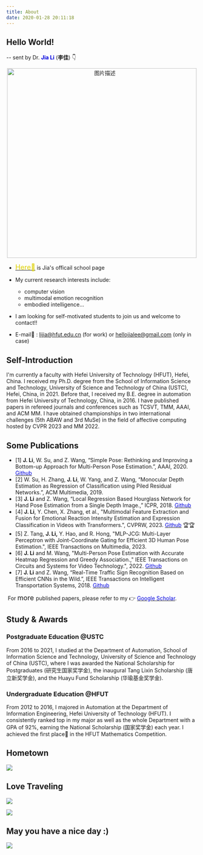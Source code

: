 ```yaml
---
title: About
date: 2020-01-28 20:11:18
---
```


## **Hello World!**

-- sent by Dr. <font color="#0000dd"> **Jia Li**</font>  (**李佳**)     👇

<div style="text-align:center;">
  <a href="https://hellojialee.github.io/about/">
    <img src="https://cdn.jsdelivr.net/gh/hellojialee/PictureBed@master/img2bolg/202309110946262.jpg" alt="图片描述" style="width:500px;">
  </a>
</div>

- [<font size=4 color="#ddd00">Here🎯</font>](http://faculty.hfut.edu.cn/lijia/zh_CN/index.htm)  is Jia's officail school page
- My current research interests include:
  - computer vision
  - multimodal emotion recognition
  - embodied intelligence...

- I am looking for self-motivated students to join us and welcome to contact!!
- E-mail📧 :  <lijia@hfut.edu.cn> (for work) or  <hellojialee@gmail.com> (only in case)

##  **Self-Introduction**

I'm currently a faculty with Hefei University of Technology (HFUT), Hefei, China. I received my Ph.D. degree from the School of Information Science and Technology, University of Science and Technology of China (USTC), Hefei, China, in 2021. Before that, I received my B.E. degree in automation from Hefei University of Technology, China, in 2016. I have published papers in refereed journals and conferences such as TCSVT, TMM, AAAI, and ACM MM. I have obtained championships in two international challenges  (5th ABAW and 3rd MuSe) in the field of affective computing hosted by CVPR 2023 and MM 2022. 

##  **Some Publications**

- [1] **J. Li**, W. Su, and Z. Wang, “Simple Pose: Rethinking and Improving a Bottom-up Approach for Multi-Person Pose Estimation.”, AAAI, 2020. [<font color="#0000dd"> Github</font>](https://github.com/hellojialee/Improved-Body-Parts)
- [2] W. Su, H. Zhang, **J. Li**, W. Yang, and Z. Wang, “Monocular Depth Estimation as Regression of Classification using Piled Residual Networks.”, ACM Multimedia, 2019.
- [3] **J. Li** and Z. Wang, “Local Regression Based Hourglass Network for Hand Pose Estimation from a Single Depth Image.,” ICPR, 2018. [<font color="#0000dd"> Github</font>](https://github.com/hellojialee/Hand-Pose-Estimation)
- [4] **J. Li**, Y. Chen, X. Zhang, et al.,  "Multimodal Feature Extraction and Fusion for Emotional Reaction Intensity Estimation and Expression Classification in Videos with Transformers.", CVPRW, 2023. [<font color="#0000dd"> Github</font>](https://github.com/cyinen/CVPR2023-ABAW5-ERI) 🏆🏆
- [5] Z. Tang, **J. Li,** Y. Hao, and R. Hong, "MLP-JCG: Multi-Layer Perceptron with Joint-Coordinate Gating for Efficient 3D Human Pose Estimation.", IEEE Transactions on Multimedia, 2023.
- [6] **J. Li** and M. Wang, "Multi-Person Pose Estimation with Accurate Heatmap Regression and Greedy Association.," IEEE Transactions on Circuits and Systems for Video Technology.", 2022. [<font color="#0000dd"> Github</font>](https://github.com/hellojialee/OffsetGuided)
- [7] **J. Li** and Z. Wang, “Real-Time Traffic Sign Recognition Based on Efficient CNNs in the Wild.”, IEEE Transactions on Intelligent Transportation Systems, 2018. [<font color="#0000dd"> Github</font>](https://github.com/hellojialee/Traffic_Sign_Recognition_Efficient_CNNs)

​	For <font size=4> more </font> published papers, please refer to my 👉 [<font color="#0000dd"> Google Scholar</font>](https://scholar.google.com/citations?user=LVAnDxwAAAAJ).

##  **Study & Awards**

###  **Postgraduate Education** @USTC

From 2016 to 2021, I studied at the Department of Automation, School of Information Science and Technology,  University of Science and Technology of China (USTC), where I was awarded the National Scholarship for Postgraduates (研究生国家奖学金), the inaugural Tang Lixin Scholarship (唐立新奖学金), and the Huayu Fund Scholarship (华瑜基金奖学金).

###  **Undergraduate Education** @HFUT

From 2012 to 2016, I majored in Automation at the Department of Information Engineering, Hefei University of Technology (HFUT). I consistently ranked top in my major as well as the whole Department with a GPA of 92%, earning the National Scholarship (国家奖学金) each year. I achieved the first place🥇 in the HFUT Mathematics Competition.

##  Hometown

![](https://cdn.jsdelivr.net/gh/hellojialee/PictureBed@master/img2bolg/20200514193705.jpg)

##  Love Traveling

![](https://cdn.jsdelivr.net/gh/hellojialee/PictureBed@master/img2bolg/20200127194624.jpeg)

![](https://cdn.jsdelivr.net/gh/hellojialee/PictureBed@master/img2bolg/20200514193424.jpg)

##  May you have a nice day :)

![](https://cdn.jsdelivr.net/gh/hellojialee/PictureBed@master/img2bolg/20200514194910.jpg)

